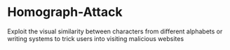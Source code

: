 # Homograph-Attack
Exploit the visual similarity between characters from different alphabets or writing systems to trick users into visiting malicious websites
